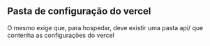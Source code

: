 ## Pasta de configuração do vercel

O mesmo exige que, para hospedar, deve existir uma pasta api/ que contenha as configurações do vercel